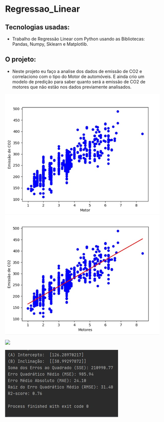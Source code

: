 # Regressao_Linear
## Tecnologias usadas:
* Trabalho de Regressão Linear com Python usando as Bibliotecas: Pandas, Numpy, Sklearn e Matplotlib. 
## O projeto:
* Neste projeto eu faço a analise dos dados de emissão de CO2 e correlaciono com o tipo do Motor de automóveis. E ainda crio um modelo de predição para saber quanto será a emissão de CO2 de motores que não estão nos dados previamente analisados.

<p align="center"> <img src="https://github.com/DarlanNoetzold/Regressao_Linear/blob/main/RegLinear.jpg" /> <img src="https://github.com/DarlanNoetzold/Regressao_Linear/blob/main/RegLinear01.jpg" /> </p> <img src="https://github.com/DarlanNoetzold/Regressao_Linear/blob/main/RegLinear02.jpg" /> </p> <img src="https://github.com/DarlanNoetzold/Regressao_Linear/blob/main/RegLinear03.jpg" /> </p>
